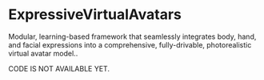 # ExpressiveVirtualAvatars
Modular, learning-based framework that seamlessly integrates body, hand, and facial expressions into a comprehensive, fully-drivable, photorealistic virtual avatar model..

CODE IS NOT AVAILABLE YET. 
